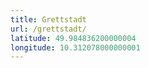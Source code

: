 ```yaml
---
title: Grettstadt
url: /grettstadt/
latitude: 49.984836200000004
longitude: 10.312078000000001
---
```


